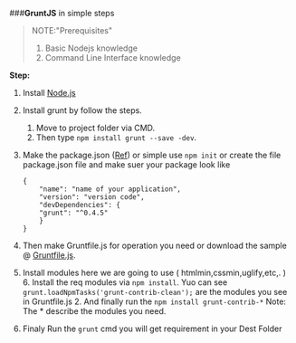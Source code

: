 ###**GruntJS** in simple steps

> NOTE:"Prerequisites"
>1. Basic Nodejs knowledge
>2. Command Line Interface knowledge

**Step:**

 1. Install [Node.js](http://nodejs.org/)  
 2. Install grunt by follow the steps. 
	 1. Move to project folder via CMD.  
	 2. Then type `npm install grunt --save -dev`.
 3. Make the package.json ([Ref](https://www.npmjs.org/doc/files/package.json.html)) or simple use `npm init` or create the file package.json file and make suer your package look like
 
        {
	      	"name": "name of your application",
	      	"version": "version code",
	      	"devDependencies": {
			"grunt": "^0.4.5"
	      	}
    	}

 
 4. Then make Gruntfile.js for operation you need or download the sample @ [Gruntfile.js](https://www.dropbox.com/s/edqtb6qvun78smt/Gruntfile.js?dl=0).   
 
 5. Install modules here we are going to use ( htmlmin,cssmin,uglify,etc,. )
	 6. Install the req modules via `npm install`. 
	 Yuo can see `grunt.loadNpmTasks('grunt-contrib-clean');` are the modules you see in Gruntfile.js
	 2. And finally run the `npm install grunt-contrib-*` 
	 Note: The * describe the modules you need.
 
 6. Finaly Run the `grunt` cmd you will get requirement in your Dest Folder
